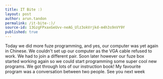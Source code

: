 ```yaml
---
title: IT Bite :)
layout: post
author: arun.tandon
permalink: /it-bite-:)/
source-id: 13GzgFPxaxGeUvv-neAG_Ulz3okVrjkd-m4h3s9nVY9Y
published: true
---
```

Today we did more fuze programming, and yes, our computer was yet again in Chinese. We couldn't set up our computer as the VGA cable refused to work. We had to join a different pair. Soon later however our fuze box started working again so we could start programming some super cool  new programs. We got through lots of our instruction book! My favourite program was a conversation between two people. See you next week

